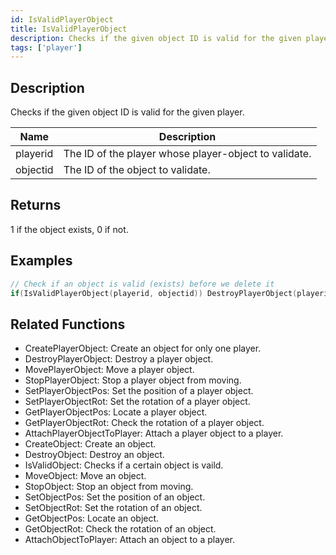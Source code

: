 ```yaml
---
id: IsValidPlayerObject
title: IsValidPlayerObject
description: Checks if the given object ID is valid for the given player.
tags: ['player']
---
```


<TagLinks />

## Description

Checks if the given object ID is valid for the given player.


| Name | Description |
|------|-------------|
|playerid | The ID of the player whose player-object to validate.|
|objectid | The ID of the object to validate.|


## Returns

1 if the object exists, 0 if not.


## Examples


```c
// Check if an object is valid (exists) before we delete it
if(IsValidPlayerObject(playerid, objectid)) DestroyPlayerObject(playerid, objectid);
```


## Related Functions


-  CreatePlayerObject: Create an object for only one player.
-  DestroyPlayerObject: Destroy a player object.
-  MovePlayerObject: Move a player object.
-  StopPlayerObject: Stop a player object from moving.
-  SetPlayerObjectPos: Set the position of a player object.
-  SetPlayerObjectRot: Set the rotation of a player object.
-  GetPlayerObjectPos: Locate a player object.
-  GetPlayerObjectRot: Check the rotation of a player object.
-  AttachPlayerObjectToPlayer: Attach a player object to a player.
-  CreateObject: Create an object.
-  DestroyObject: Destroy an object.
-  IsValidObject: Checks if a certain object is vaild.
-  MoveObject: Move an object.
-  StopObject: Stop an object from moving.
-  SetObjectPos: Set the position of an object.
-  SetObjectRot: Set the rotation of an object.
-  GetObjectPos: Locate an object.
-  GetObjectRot: Check the rotation of an object.
-  AttachObjectToPlayer: Attach an object to a player.